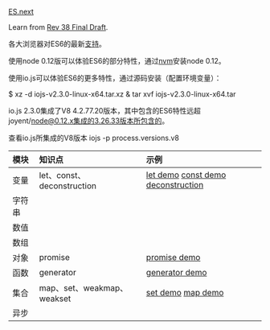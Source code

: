 [ES.next][]

[ES.next]: http://wiki.ecmascript.org/doku.php?id=harmony:specification_drafts

Learn from [Rev 38 Final Draft](http://wiki.ecmascript.org/lib/exe/fetch.php?id=harmony%3Aspecification_drafts&cache=cache&media=harmony:ecma-262_6th_edition_final_draft_-04-14-15.pdf).

各大浏览器对ES6的最新[支持](http://kangax.github.io/compat-table/es6/)。

使用node 0.12版可以体验ES6的部分特性，通过[nvm](https://github.com/creationix/nvm)安装node 0.12。

使用io.js可以体验ES6的更多特性，通过源码安装（配置环境变量）：

$  xz -d iojs-v2.3.0-linux-x64.tar.xz &  tar xvf iojs-v2.3.0-linux-x64.tar

io.js 2.3.0集成了V8 4.2.77.20版本，其中包含的ES6特性远超joyent/node@0.12.x集成的3.26.33版本所包含的。

查看io.js所集成的V8版本 iojs -p process.versions.v8

模块 | 知识点 | 示例
:------------- | :------------- | :-----------------
变量 | let、const、deconstruction | [let demo](../ecma/variable/letdemo.js) [const demo](../ecma/variable/constdemo.js) [deconstruction](../ecma/variable/deconstruction.js)
字符串 | |
数值 | |
数组 | |
对象 | promise | [promise demo](../ecma/object/promisedemo.js)
函数 | generator | [generator demo](../ecma/function/generatordemo.js) 
集合 | map、set、weakmap、weakset | [set demo](../ecma/collection/setdemo.js) [map demo](../ecma/collection/mapdemo.js)
异步 | |


